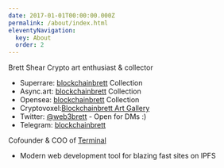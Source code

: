 ```yaml
---
date: 2017-01-01T00:00:00.000Z
permalink: /about/index.html
eleventyNavigation:
  key: About
  order: 2
---
```


Brett Shear
Crypto art enthusiast & collector
* Superrare: [blockchainbrett](https://superrare.co/blockchainbrett) Collection
* Async.art: [blockchainbrett](https://async.art/artist/Blockchainbrett) Collection
* Opensea: [blockchainbrett](https://opensea.io/accounts/0x1e341aa44c293d95d13d778492d417d1be4e63d5) Collection
* Cryptovoxel:[Blockchainbrett Art Gallery](https://www.cryptovoxels.com/parcels/187)
* Twitter: [@web3brett](https://twitter.com/web3brett) - Open for DMs :)
* Telegram: [blockchainbrett](https://telegram.me/blockchainbrett)

Cofounder & COO of [Terminal](https://terminal.co) 
* Modern web development tool for blazing fast sites on IPFS